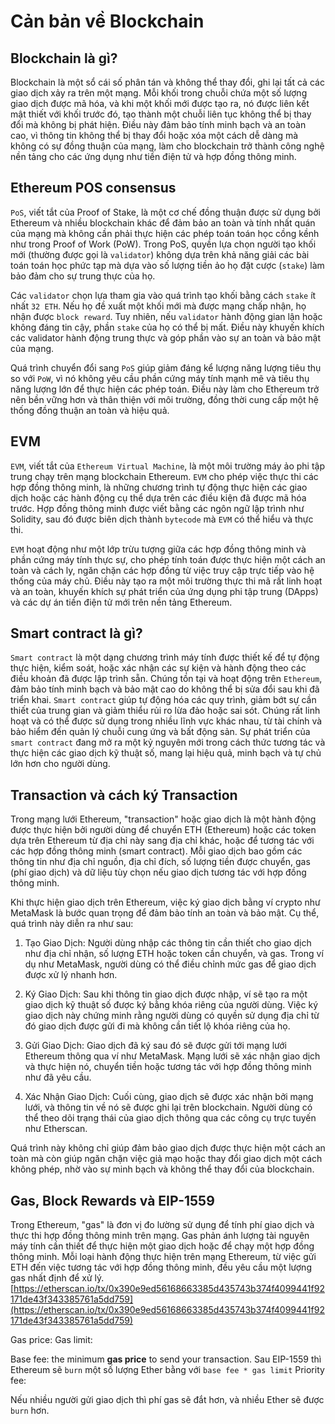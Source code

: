 # Cản bản về Blockchain

## Blockchain là gì?
Blockchain là một sổ cái số phân tán và không thể thay đổi, ghi lại tất cả các giao dịch xảy ra trên một mạng. Mỗi khối trong chuỗi chứa một số lượng giao dịch được mã hóa, và khi một khối mới được tạo ra, nó được liên kết mật thiết với khối trước đó, tạo thành một chuỗi liên tục không thể bị thay đổi mà không bị phát hiện. Điều này đảm bảo tính minh bạch và an toàn cao, vì thông tin không thể bị thay đổi hoặc xóa một cách dễ dàng mà không có sự đồng thuận của mạng, làm cho blockchain trở thành công nghệ nền tảng cho các ứng dụng như tiền điện tử và hợp đồng thông minh.

## Ethereum POS consensus
`PoS`, viết tắt của Proof of Stake, là một cơ chế đồng thuận được sử dụng bởi Ethereum và nhiều blockchain khác để đảm bảo an toàn và tính nhất quán của mạng mà không cần phải thực hiện các phép toán toán học cồng kềnh như trong Proof of Work (PoW). Trong PoS, quyền lựa chọn người tạo khối mới (thường được gọi là `validator`) không dựa trên khả năng giải các bài toán toán học phức tạp mà dựa vào số lượng tiền ảo họ đặt cược (`stake`) làm bảo đảm cho sự trung thực của họ.

Các `validator` chọn lựa tham gia vào quá trình tạo khối bằng cách `stake` ít nhất `32 ETH`. Nếu họ đề xuất một khối mới mà được mạng chấp nhận, họ nhận được `block reward`. Tuy nhiên, nếu `validator` hành động gian lận hoặc không đáng tin cậy, phần `stake` của họ có thể bị mất. Điều này khuyến khích các validator hành động trung thực và góp phần vào sự an toàn và bảo mật của mạng.

Quá trình chuyển đổi sang `PoS` giúp giảm đáng kể lượng năng lượng tiêu thụ so với `PoW`, vì nó không yêu cầu phần cứng máy tính mạnh mẽ và tiêu thụ năng lượng lớn để thực hiện các phép toán. Điều này làm cho Ethereum trở nên bền vững hơn và thân thiện với môi trường, đồng thời cung cấp một hệ thống đồng thuận an toàn và hiệu quả.

## EVM
`EVM`, viết tắt của `Ethereum Virtual Machine`, là một môi trường máy ảo phi tập trung chạy trên mạng blockchain Ethereum. `EVM` cho phép việc thực thi các hợp đồng thông minh, là những chương trình tự động thực hiện các giao dịch hoặc các hành động cụ thể dựa trên các điều kiện đã được mã hóa trước. Hợp đồng thông minh được viết bằng các ngôn ngữ lập trình như Solidity, sau đó được biên dịch thành `bytecode` mà `EVM` có thể hiểu và thực thi.

`EVM` hoạt động như một lớp trừu tượng giữa các hợp đồng thông minh và phần cứng máy tính thực sự, cho phép tính toán được thực hiện một cách an toàn và cách ly, ngăn chặn các hợp đồng từ việc truy cập trực tiếp vào hệ thống của máy chủ. Điều này tạo ra một môi trường thực thi mã rất linh hoạt và an toàn, khuyến khích sự phát triển của ứng dụng phi tập trung (DApps) và các dự án tiền điện tử mới trên nền tảng Ethereum.

## Smart contract là gì?
`Smart contract` là một dạng chương trình máy tính được thiết kế để tự động thực hiện, kiểm soát, hoặc xác nhận các sự kiện và hành động theo các điều khoản đã được lập trình sẵn. Chúng tồn tại và hoạt động trên `Ethereum`, đảm bảo tính minh bạch và bảo mật cao do không thể bị sửa đổi sau khi đã triển khai. `Smart contract` giúp tự động hóa các quy trình, giảm bớt sự cần thiết của trung gian và giảm thiểu rủi ro lừa đảo hoặc sai sót. Chúng rất linh hoạt và có thể được sử dụng trong nhiều lĩnh vực khác nhau, từ tài chính và bảo hiểm đến quản lý chuỗi cung ứng và bất động sản. Sự phát triển của `smart contract` đang mở ra một kỷ nguyên mới trong cách thức tương tác và thực hiện các giao dịch kỹ thuật số, mang lại hiệu quả, minh bạch và tự chủ lớn hơn cho người dùng.

## Transaction và cách ký Transaction
Trong mạng lưới Ethereum, "transaction" hoặc giao dịch là một hành động được thực hiện bởi người dùng để chuyển ETH (Ethereum) hoặc các token dựa trên Ethereum từ địa chỉ này sang địa chỉ khác, hoặc để tương tác với các hợp đồng thông minh (smart contract). Mỗi giao dịch bao gồm các thông tin như địa chỉ nguồn, địa chỉ đích, số lượng tiền được chuyển, gas (phí giao dịch) và dữ liệu tùy chọn nếu giao dịch tương tác với hợp đồng thông minh.

Khi thực hiện giao dịch trên Ethereum, việc ký giao dịch bằng ví crypto như MetaMask là bước quan trọng để đảm bảo tính an toàn và bảo mật. Cụ thể, quá trình này diễn ra như sau:

1. Tạo Giao Dịch: Người dùng nhập các thông tin cần thiết cho giao dịch như địa chỉ nhận, số lượng ETH hoặc token cần chuyển, và gas. Trong ví dụ như MetaMask, người dùng có thể điều chỉnh mức gas để giao dịch được xử lý nhanh hơn.

2. Ký Giao Dịch: Sau khi thông tin giao dịch được nhập, ví sẽ tạo ra một giao dịch kỹ thuật số được ký bằng khóa riêng của người dùng. Việc ký giao dịch này chứng minh rằng người dùng có quyền sử dụng địa chỉ từ đó giao dịch được gửi đi mà không cần tiết lộ khóa riêng của họ.

3. Gửi Giao Dịch: Giao dịch đã ký sau đó sẽ được gửi tới mạng lưới Ethereum thông qua ví như MetaMask. Mạng lưới sẽ xác nhận giao dịch và thực hiện nó, chuyển tiền hoặc tương tác với hợp đồng thông minh như đã yêu cầu.

4. Xác Nhận Giao Dịch: Cuối cùng, giao dịch sẽ được xác nhận bởi mạng lưới, và thông tin về nó sẽ được ghi lại trên blockchain. Người dùng có thể theo dõi trạng thái của giao dịch thông qua các công cụ trực tuyến như Etherscan.

Quá trình này không chỉ giúp đảm bảo giao dịch được thực hiện một cách an toàn mà còn giúp ngăn chặn việc giả mạo hoặc thay đổi giao dịch một cách không phép, nhờ vào sự minh bạch và không thể thay đổi của blockchain.

## Gas, Block Rewards và EIP-1559
Trong Ethereum, "gas" là đơn vị đo lường sử dụng để tính phí giao dịch và thực thi hợp đồng thông minh trên mạng. Gas phản ánh lượng tài nguyên máy tính cần thiết để thực hiện một giao dịch hoặc để chạy một hợp đồng thông minh. Mỗi loại hành động thực hiện trên mạng Ethereum, từ việc gửi ETH đến việc tương tác với hợp đồng thông minh, đều yêu cầu một lượng gas nhất định để xử lý.
[https://etherscan.io/tx/0x390e9ed56168663385d435743b374f4099441f92171de43f343385761a5dd759](https://etherscan.io/tx/0x390e9ed56168663385d435743b374f4099441f92171de43f343385761a5dd759)

Gas price: 
Gas limit:

Base fee: the minimum **gas price** to send your transaction. Sau EIP-1559 thì Ethereum sẽ `burn` một số lượng Ether bằng với `base fee * gas limit`
Priority fee: 

Nếu nhiều người gửi giao dịch thì phí gas sẽ đắt hơn, và nhiều Ether sẽ được `burn` hơn.